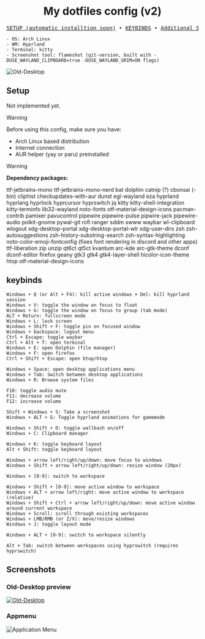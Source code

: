 
<div align="center">
<h1>My dotfiles config (v2)</h1>
</div>

<pre align="center">
<a href="#">SETUP (automatic installtion soon)</a> • <a href="#keybinds">KEYBINDS</a> • <a href="#screenshots">Additional Screenshots</a></a>
</pre>


```
- OS: Arch Linux
- WM: Hyprland
- Terminal: kitty
- Screenshot tool: flameshot (git-version, built with -DUSE_WAYLAND_CLIPBOARD=true -DUSE_WAYLAND_GRIM=ON flags)
```

![Old-Desktop](https://github.com/user-attachments/assets/f086a57f-5101-4110-a2ec-753c4f3fb481)

## Setup

Not implemented yet.

> [!WARNING]
> Before using this config, make sure you have:
> - Arch Linux based distribution
> - Internet connection
> - AUR helper (yay or paru) preinstalled

> [!WARNING]
> **Dependency packages:**
>
> ttf-jetbrains-mono ttf-jetbrains-mono-nerd bat dolphin catnip (?) cbonsai (-bin) cliphist checkupdates-with-aur dunst egl-wayland eza hyprland hyprlang hyprlock hyprcursor hyprswitch jq kitty kitty-shell-integration kitty-terminfo lib32-wayland noto-fonts otf-material-design-icons pacman-contrib pamixer pavucontrol pipewire pipewire-pulse pipwire-jack pipewire-audio polkit-gnome pywal-git rofi ranger sddm swww waybar wl-clipboard wlogout xdg-desktop-portal xdg-desktop-portal-wlr xdg-user-dirs zsh zsh-autosuggestions zsh-history-substring-search zsh-syntax-highlighting noto-color-emoji-fontconfig (fixes font rendering in discord and other apps) ttf-liberation zip unzip qt6ct qt5ct kvantum arc-kde arc-gtk-theme dconf dconf-editor firefox geany gtk3 gtk4 gtk4-layer-shell hicolor-icon-theme htop otf-material-design-icons 

<!-- 
> [!WARNING]
> Before using this config, make sure you have:
> - Arch Linux based distribution
> - Internet connection
> - Curl preinstalled (if not, install it using `sudo pacman -S curl`) -->

<!-- 
Download script:
```
curl -sL https://raw.githubusercontent.com/nixxoq/dotfiles/main/setup/base.sh -o base.sh
chmod +x base.sh
./base.sh
```

Command line arguments:
```
--debug: Enable debug mode.
--skip-update: Skip system update.
--media: Install media dependencies.
--dev: Install development dependencies.
--configure-keymap: Configure keymap.
--force-redownload: Re-download dotfiles if folder exists.
--help: Display help message.
``` -->

## keybinds
```
Windows + Q (or Alt + F4): kill active windows + Del: kill hyprland session
Windows + V: toggle the window on focus to float
Windows + G: toggle the window on focus to group (tab mode)
ALT + Return: fullscreen mode
Windows + L: lock screen
Windows + Shift + F: toggle pin on focused window
Windows + backspace: logout menu
Ctrl + Escape: toggle waybar
Ctrl + Alt + T: open terminal
Windows + E: open Dolphin (file manager)
Windows + F: open firefox
Ctrl + Shift + Escape: open btop/htop

Windows + Space: open desktop applications menu
Windows + Tab: Switch between desktop applications
Windows + R: Browse system files

F10: toggle audio mute
F11: decrease volume
F12: increase volume

Shift + Windows + S: Take a screenshot
Windows + ALT + G: Toggle hyprland animations for gamemode

Windows + Shift + D: toggle wallbash on/off
Windows + C: Clipboard manager

Windows + K: toggle keyboard layout
Alt + Shift: toggle keyboard layout

Windows + arrow left/right/up/down: move focus to windows
Windows + Shift + arrow left/right/up/down: resize window (20px)

Windows + [0-9]: switch to workspace

Windows + Shift + [0-9]: move active window to workspace
Windows + ALT + arrow left/right: move active window to workspace (relative)
Windows + Shift + Ctrl + arrow left/right/up/down: move active window around current workspace
Windows + Scroll: scroll through existing workspaces
Windows + LMB/RMB (or Z/X): move/resize windows
Windows + J: toggle layout mode

Windows + ALT + [0-9]: switch to workspace silently

Alt + Tab: switch between workspaces using hyprswitch (requires hyprswitch)
```


## Screenshots

### Old-Desktop preview
<a href="https://github.com/nixxoq/dotfiles/tree/bbe5c306ae12afd4ce38b78fa8c5723ed692b08d">
  <img src="https://github.com/user-attachments/assets/f086a57f-5101-4110-a2ec-753c4f3fb481" alt="Old-Desktop" />
</a>


### Appmenu
![Application Menu](https://github.com/user-attachments/assets/3483f5b4-dd43-4d51-83a8-ce22aff32d9c)
